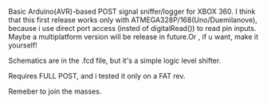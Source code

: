 Basic Arduino(AVR)-based POST signal sniffer/logger for XBOX 360.
I think that this first release works only with ATMEGA328P/168(Uno/Duemilanove), because i use direct port access (insted of digitalRead()) to read pin inputs.
Maybe a multiplatform version will be release in future.Or , if u want, make it yourself!

Schematics are in the .fcd file, but it's a simple logic level shifter.

Requires FULL POST, and i tested it only on a FAT rev.

Remeber to join the masses.
